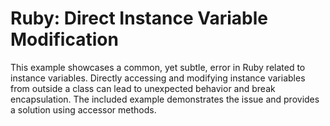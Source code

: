 # Ruby: Direct Instance Variable Modification

This example showcases a common, yet subtle, error in Ruby related to instance variables. Directly accessing and modifying instance variables from outside a class can lead to unexpected behavior and break encapsulation.  The included example demonstrates the issue and provides a solution using accessor methods.